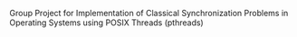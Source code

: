 
   
   Group Project for Implementation of Classical Synchronization Problems in Operating Systems using POSIX Threads (pthreads)

